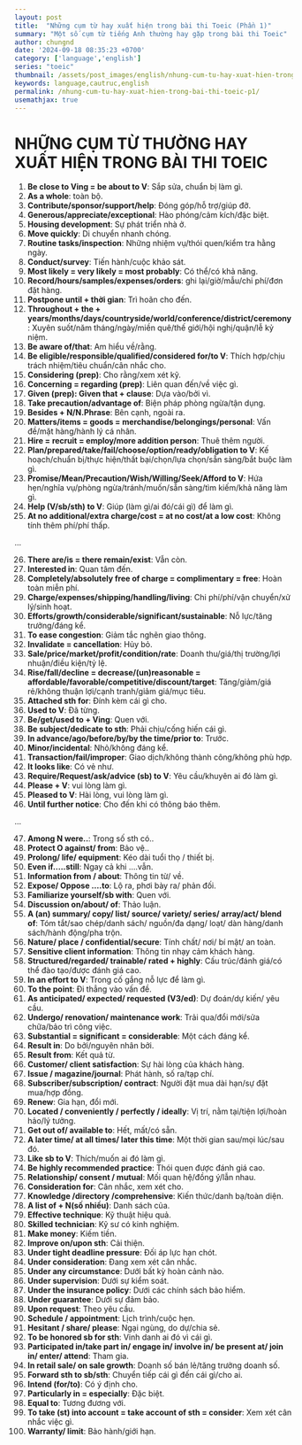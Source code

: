 ```yaml
---
layout: post
title:  "Những cụm từ hay xuất hiện trong bài thi Toeic (Phần 1)"
summary: "Một số cụm từ tiếng Anh thường hay gặp trong bài thi Toeic"
author: chungnd
date: '2024-09-18 08:35:23 +0700'
category: ['language','english']
series: "toeic"
thumbnail: /assets/post_images/english/nhung-cum-tu-hay-xuat-hien-trong-bai-thi-toeic.webp
keywords: language,cautruc,english
permalink: /nhung-cum-tu-hay-xuat-hien-trong-bai-thi-toeic-p1/
usemathjax: true
---
```

# NHỮNG CỤM TỪ THƯỜNG HAY XUẤT HIỆN TRONG BÀI THI TOEIC

1. **Be close to Ving = be about to V**: Sắp sửa, chuẩn bị làm gì.
2. **As a whole**: toàn bộ.
3. **Contribute/sponsor/support/help**: Đóng góp/hỗ trợ/giúp đỡ.
4. **Generous/appreciate/exceptional**: Hào phóng/cảm kích/đặc biệt.
5. **Housing development**: Sự phát triển nhà ở.
6. **Move quickly**: Di chuyển nhanh chóng.
7. **Routine tasks/inspection**: Những nhiệm vụ/thói quen/kiểm tra hằng ngày.
8. **Conduct/survey**: Tiến hành/cuộc khảo sát.
9. **Most likely = very likely = most probably**: Có thể/có khả năng.
10. **Record/hours/samples/expenses/orders**: ghi lại/giờ/mẫu/chi phí/đơn đặt hàng.
11. **Postpone until + thời gian**: Trì hoãn cho đến.
12. **Throughout + the + years/months/days/countryside/world/conference/district/ceremony**: Xuyên suốt/năm tháng/ngày/miền quê/thế giới/hội nghị/quận/lễ kỷ niệm.
13. **Be aware of/that**: Am hiểu về/rằng.
14. **Be eligible/responsible/qualified/considered for/to V**: Thích hợp/chịu trách nhiệm/tiêu chuẩn/cân nhắc cho.
15. **Considering (prep)**: Cho rằng/xem xét kỹ.
16. **Concerning = regarding (prep)**: Liên quan đến/về việc gì.
17. **Given (prep): Given that + clause**: Dựa vào/bởi vì.
18. **Take precaution/advantage of**: Biện pháp phòng ngừa/tận dụng.
19. **Besides + N/N.Phrase**: Bên cạnh, ngoài ra.
20. **Matters/items = goods = merchandise/belongings/personal**: Vấn đề/mặt hàng/hành lý cá nhân.
21. **Hire = recruit = employ/more addition person**: Thuê thêm người.
22. **Plan/prepared/take/fail/choose/option/ready/obligation to V**: Kế hoạch/chuẩn bị/thực hiện/thất bại/chọn/lựa chọn/sẵn sàng/bắt buộc làm gì.
23. **Promise/Mean/Precaution/Wish/Willing/Seek/Afford to V**: Hứa hẹn/nghĩa vụ/phòng ngừa/tránh/muốn/sẵn sàng/tìm kiếm/khả năng làm gì.
24. **Help (V/sb/sth) to V**: Giúp (làm gì/ai đó/cái gì) để làm gì.
25. **At no additional/extra charge/cost = at no cost/at a low cost**: Không tính thêm phí/phí thấp.

...

26. **There are/is = there remain/exist**: Vẫn còn.
27. **Interested in**: Quan tâm đến.
28. **Completely/absolutely free of charge = complimentary = free**: Hoàn toàn miễn phí.
29. **Charge/expenses/shipping/handling/living**: Chi phí/phí/vận chuyển/xử lý/sinh hoạt.
30. **Efforts/growth/considerable/significant/sustainable**: Nỗ lực/tăng trưởng/đáng kể.
31. **To ease congestion**: Giảm tắc nghẽn giao thông.
32. **Invalidate = cancellation**: Hủy bỏ.
33. **Sale/price/market/profit/condition/rate**: Doanh thu/giá/thị trường/lợi nhuận/điều kiện/tỷ lệ.
34. **Rise/fall/decline = decrease/(un)reasonable = affordable/favorable/competitive/discount/target**: Tăng/giảm/giá rẻ/không thuận lợi/cạnh tranh/giảm giá/mục tiêu.
35. **Attached sth for**: Đính kèm cái gì cho.
36. **Used to V**: Đã từng.
37. **Be/get/used to + Ving**: Quen với.
38. **Be subject/dedicate to sth**: Phải chịu/cống hiến cái gì.
39. **In advance/ago/before/by/by the time/prior to**: Trước.
40. **Minor/incidental**: Nhỏ/không đáng kể.
41. **Transaction/fail/improper**: Giao dịch/không thành công/không phù hợp.
42. **It looks like**: Có vẻ như.
43. **Require/Request/ask/advice (sb) to V**: Yêu cầu/khuyên ai đó làm gì.
44. **Please + V**: vui lòng làm gì.
45. **Pleased to V**: Hài lòng, vui lòng làm gì.
46. **Until further notice**: Cho đến khi có thông báo thêm.

...

47. **Among N were..**: Trong số sth có..
48. **Protect O against/ from**: Bảo vệ..
49. **Prolong/ life/ equipment**: Kéo dài tuổi thọ / thiết bị.
50. **Even if…..still**: Ngay cả khi ….vẫn.
51. **Information from / about**: Thông tin từ/ về.
52. **Expose/ Oppose ….to**: Lộ ra, phơi bày ra/ phản đối.
53. **Familiarize yourself/sb with**: Quen với.
54. **Discussion on/about/ of**: Thảo luận.
55. **A (an) summary/ copy/ list/ source/ variety/ series/ array/act/ blend of**: Tóm tắt/sao chép/danh sách/ nguồn/đa dạng/ loạt/ dàn hàng/danh sách/hành động/pha trộn.
56. **Nature/ place / confidential/secure**: Tính chất/ nơi/ bí mật/ an toàn.
57. **Sensitive client information**: Thông tin nhạy cảm khách hàng.
58. **Structured/regarded/ trainable/ rated + highly**: Cấu trúc/đánh giá/có thể đào tạo/được đánh giá cao.
59. **In an effort to V**: Trong cố gắng nỗ lực để làm gì.
60. **To the point**: Đi thẳng vào vấn đề.
61. **As anticipated/ expected/ requested (V3/ed)**: Dự đoán/dự kiến/ yêu cầu.
62. **Undergo/ renovation/ maintenance work**: Trải qua/đổi mới/sửa chữa/bảo trì công việc.
63. **Substantial = significant = considerable**: Một cách đáng kể.
64. **Result in**: Do bởi/nguyên nhân bởi.
65. **Result from**: Kết quả từ.
66. **Customer/ client satisfaction**: Sự hài lòng của khách hàng.
67. **Issue / magazine/journal**: Phát hành, số ra/tạp chí.
68. **Subscriber/subscription/ contract**: Người đặt mua dài hạn/sự đặt mua/hợp đồng.
69. **Renew**: Gia hạn, đổi mới.
70. **Located / conveniently / perfectly / ideally**: Vị trí, nằm tại/tiện lợi/hoàn hảo/lý tưởng.
71. **Get out of/ available to**: Hết, mất/có sẵn.
72. **A later time/ at all times/ later this time**: Một thời gian sau/mọi lúc/sau đó.
73. **Like sb to V**: Thích/muốn ai đó làm gì.
74. **Be highly recommended practice**: Thói quen được đánh giá cao.
75. **Relationship/ consent / mutual**: Mối quan hệ/đồng ý/lẫn nhau.
76. **Consideration for**: Cân nhắc, xem xét cho.
77. **Knowledge /directory /comprehensive**: Kiến thức/danh bạ/toàn diện.
78. **A list of + N(số nhiều)**: Danh sách của.
79. **Effective technique**: Kỹ thuật hiệu quả.
80. **Skilled technician**: Kỹ sư có kinh nghiệm.
81. **Make money**: Kiếm tiền.
82. **Improve on/upon sth**: Cải thiện.
83. **Under tight deadline pressure**: Đối áp lực hạn chót.
84. **Under consideration**: Đang xem xét cân nhắc.
85. **Under any circumstance**: Dưới bất kỳ hoàn cảnh nào.
86. **Under supervision**: Dưới sự kiểm soát.
87. **Under the insurance policy**: Dưới các chính sách bảo hiểm.
88. **Under guarantee**: Dưới sự đảm bảo.
89. **Upon request**: Theo yêu cầu.
90. **Schedule / appointment**: Lịch trình/cuộc hẹn.
91. **Hesitant / share/ please**: Ngại ngùng, do dự/chia sẻ.
92. **To be honored sb for sth**: Vinh danh ai đó vì cái gì.
93. **Participated in/take part in/ engage in/ involve in/ be present at/ join in/ enter/ attend**: Tham gia.
94. **In retail sale/ on sale growth**: Doanh số bán lẻ/tăng trưởng doanh số.
95. **Forward sth to sb/sth**: Chuyển tiếp cái gì đến cái gì/cho ai.
96. **Intend (for/to)**: Có ý định cho.
97. **Particularly in = especially**: Đặc biệt.
98. **Equal to**: Tương đương với.
99. **To take (st) into account = take account of sth = consider**: Xem xét cân nhắc việc gì.
100. **Warranty/ limit**: Bảo hành/giới hạn.